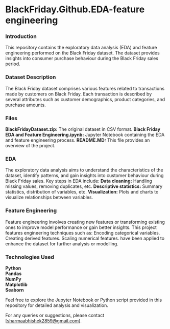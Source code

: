 # BlackFriday.Github.EDA-feature engineering

<h3>Introduction</h3>
This repository contains the exploratory data analysis (EDA) and feature engineering performed on the Black Friday dataset. The dataset provides insights into consumer purchase behaviour during the Black Friday sales period.

<h3>Dataset Description</h3>
The Black Friday dataset comprises various features related to transactions made by customers on Black Friday. Each transaction is described by several attributes such as customer demographics, product categories, and purchase amounts.

<h3>Files</h3>
<b>BlackFridayDataset.zip:</b> The original dataset in CSV format.
<b>Black Friday EDA and Feature Engineering.ipynb:</b> Jupyter Notebook containing the EDA and feature engineering process.
<b>README.MD:</b> This file provides an overview of the project.

<h3>EDA</h3>
The exploratory data analysis aims to understand the characteristics of the dataset, identify patterns, and gain insights into customer behaviour during Black Friday sales. Key steps in EDA include:
<b>Data cleaning:</b> Handling missing values, removing duplicates, etc.
<b>Descriptive statistics:</b> Summary statistics, distribution of variables, etc.
<b>Visualization:</b> Plots and charts to visualize relationships between variables.

<h3>Feature Engineering</h3>
Feature engineering involves creating new features or transforming existing ones to improve model performance or gain better insights. This project features engineering techniques such as:
Encoding categorical variables.
Creating derived features.
Scaling numerical features.
have been applied to enhance the dataset for further analysis or modelling.

<h3>Technologies Used</h3>
<b>Python</b>
<br>
<b>Pandas</b>
<br>
<b>NumPy</b>
<br>
<b>Matplotlib</b>
<br>
<b>Seaborn</b>
<br>

Feel free to explore the Jupyter Notebook or Python script provided in this repository for detailed analysis and visualization.

For any queries or suggestions, please contact [sharmaabhishek2859@gmail.com].

